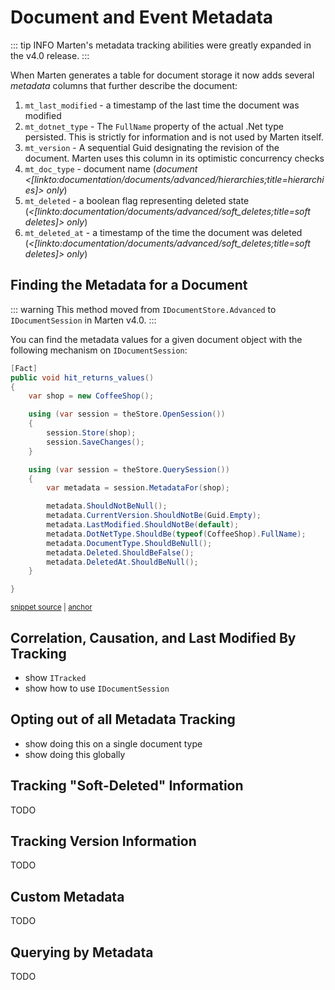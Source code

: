# Document and Event Metadata

::: tip INFO
Marten's metadata tracking abilities were greatly expanded in the v4.0 release.
:::

When Marten generates a table for document storage it now adds several _metadata_ columns
that further describe the document:

1. `mt_last_modified` - a timestamp of the last time the document was modified
1. `mt_dotnet_type` - The `FullName` property of the actual .Net type persisted. This is strictly for information and is not used by Marten itself.
1. `mt_version` - A sequential Guid designating the revision of the document. Marten uses
   this column in its optimistic concurrency checks
1. `mt_doc_type` - document name (_document <[linkto:documentation/documents/advanced/hierarchies;title=hierarchies]> only_)
1. `mt_deleted` - a boolean flag representing deleted state (_<[linkto:documentation/documents/advanced/soft_deletes;title=soft deletes]> only_)
1. `mt_deleted_at` - a timestamp of the time the document was deleted (_<[linkto:documentation/documents/advanced/soft_deletes;title=soft deletes]> only_)

## Finding the Metadata for a Document

::: warning
This method moved from `IDocumentStore.Advanced` to `IDocumentSession` in Marten v4.0.
:::

You can find the metadata values for a given document object with the following mechanism
on `IDocumentSession`:

<!-- snippet: sample_resolving_metadata -->
<a id='snippet-sample_resolving_metadata'></a>
```cs
[Fact]
public void hit_returns_values()
{
    var shop = new CoffeeShop();

    using (var session = theStore.OpenSession())
    {
        session.Store(shop);
        session.SaveChanges();
    }

    using (var session = theStore.QuerySession())
    {
        var metadata = session.MetadataFor(shop);

        metadata.ShouldNotBeNull();
        metadata.CurrentVersion.ShouldNotBe(Guid.Empty);
        metadata.LastModified.ShouldNotBe(default);
        metadata.DotNetType.ShouldBe(typeof(CoffeeShop).FullName);
        metadata.DocumentType.ShouldBeNull();
        metadata.Deleted.ShouldBeFalse();
        metadata.DeletedAt.ShouldBeNull();
    }

}
```
<sup><a href='https://github.com/JasperFx/marten/blob/master/src/Marten.Testing/Acceptance/fetching_entity_metadata.cs#L22-L50' title='Snippet source file'>snippet source</a> | <a href='#snippet-sample_resolving_metadata' title='Start of snippet'>anchor</a></sup>
<!-- endSnippet -->

## Correlation, Causation, and Last Modified By Tracking

- show `ITracked`
- show how to use `IDocumentSession`

## Opting out of all Metadata Tracking

- show doing this on a single document type
- show doing this globally

## Tracking "Soft-Deleted" Information

TODO

## Tracking Version Information

TODO

## Custom Metadata

TODO

## Querying by Metadata

TODO
